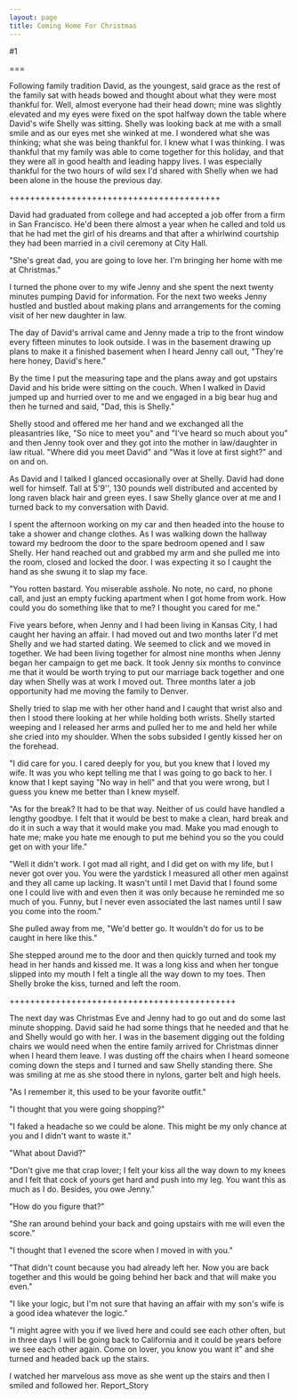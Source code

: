 ```yaml
---
layout: page
title: Coming Home For Christmas
---
```

#1 

===

Following family tradition David, as the youngest, said grace as the rest of the family sat with heads bowed and thought about what they were most thankful for. Well, almost everyone had their head down; mine was slightly elevated and my eyes were fixed on the spot halfway down the table where David's wife Shelly was sitting. Shelly was looking back at me with a small smile and as our eyes met she winked at me. I wondered what she was thinking; what she was being thankful for. I knew what I was thinking. I was thankful that my family was able to come together for this holiday, and that they were all in good health and leading happy lives. I was especially thankful for the two hours of wild sex I'd shared with Shelly when we had been alone in the house the previous day. 

+++++++++++++++++++++++++++++++++++++++++ 

David had graduated from college and had accepted a job offer from a firm in San Francisco. He'd been there almost a year when he called and told us that he had met the girl of his dreams and that after a whirlwind courtship they had been married in a civil ceremony at City Hall. 

"She's great dad, you are going to love her. I'm bringing her home with me at Christmas." 

I turned the phone over to my wife Jenny and she spent the next twenty minutes pumping David for information. For the next two weeks Jenny hustled and bustled about making plans and arrangements for the coming visit of her new daughter in law. 

The day of David's arrival came and Jenny made a trip to the front window every fifteen minutes to look outside. I was in the basement drawing up plans to make it a finished basement when I heard Jenny call out, "They're here honey, David's here." 

By the time I put the measuring tape and the plans away and got upstairs David and his bride were sitting on the couch. When I walked in David jumped up and hurried over to me and we engaged in a big bear hug and then he turned and said, "Dad, this is Shelly." 

Shelly stood and offered me her hand and we exchanged all the pleasantries like, "So nice to meet you" and "I've heard so much about you" and then Jenny took over and they got into the mother in law/daughter in law ritual. "Where did you meet David" and "Was it love at first sight?" and on and on. 

As David and I talked I glanced occasionally over at Shelly. David had done well for himself. Tall at 5'9'', 130 pounds well distributed and accented by long raven black hair and green eyes. I saw Shelly glance over at me and I turned back to my conversation with David. 

I spent the afternoon working on my car and then headed into the house to take a shower and change clothes. As I was walking down the hallway toward my bedroom the door to the spare bedroom opened and I saw Shelly. Her hand reached out and grabbed my arm and she pulled me into the room, closed and locked the door. I was expecting it so I caught the hand as she swung it to slap my face. 

"You rotten bastard. You miserable asshole. No note, no card, no phone call, and just an empty fucking apartment when I got home from work. How could you do something like that to me? I thought you cared for me." 

Five years before, when Jenny and I had been living in Kansas City, I had caught her having an affair. I had moved out and two months later I'd met Shelly and we had started dating. We seemed to click and we moved in together. We had been living together for almost nine months when Jenny began her campaign to get me back. It took Jenny six months to convince me that it would be worth trying to put our marriage back together and one day when Shelly was at work I moved out. Three months later a job opportunity had me moving the family to Denver. 

Shelly tried to slap me with her other hand and I caught that wrist also and then I stood there looking at her while holding both wrists. Shelly started weeping and I released her arms and pulled her to me and held her while she cried into my shoulder. When the sobs subsided I gently kissed her on the forehead. 

"I did care for you. I cared deeply for you, but you knew that I loved my wife. It was you who kept telling me that I was going to go back to her. I know that I kept saying "No way in hell" and that you were wrong, but I guess you knew me better than I knew myself. 

"As for the break? It had to be that way. Neither of us could have handled a lengthy goodbye. I felt that it would be best to make a clean, hard break and do it in such a way that it would make you mad. Make you mad enough to hate me; make you hate me enough to put me behind you so the you could get on with your life." 

"Well it didn't work. I got mad all right, and I did get on with my life, but I never got over you. You were the yardstick I measured all other men against and they all came up lacking. It wasn't until I met David that I found some one I could live with and even then it was only because he reminded me so much of you. Funny, but I never even associated the last names until I saw you come into the room." 

She pulled away from me, "We'd better go. It wouldn't do for us to be caught in here like this." 

She stepped around me to the door and then quickly turned and took my head in her hands and kissed me. It was a long kiss and when her tongue slipped into my mouth I felt a tingle all the way down to my toes. Then Shelly broke the kiss, turned and left the room. 

++++++++++++++++++++++++++++++++++++++++++++ 

The next day was Christmas Eve and Jenny had to go out and do some last minute shopping. David said he had some things that he needed and that he and Shelly would go with her. I was in the basement digging out the folding chairs we would need when the entire family arrived for Christmas dinner when I heard them leave. I was dusting off the chairs when I heard someone coming down the steps and I turned and saw Shelly standing there. She was smiling at me as she stood there in nylons, garter belt and high heels. 

"As I remember it, this used to be your favorite outfit." 

"I thought that you were going shopping?" 

"I faked a headache so we could be alone. This might be my only chance at you and I didn't want to waste it." 

"What about David?" 

"Don't give me that crap lover; I felt your kiss all the way down to my knees and I felt that cock of yours get hard and push into my leg. You want this as much as I do. Besides, you owe Jenny." 

"How do you figure that?" 

"She ran around behind your back and going upstairs with me will even the score." 

"I thought that I evened the score when I moved in with you." 

"That didn't count because you had already left her. Now you are back together and this would be going behind her back and that will make you even." 

"I like your logic, but I'm not sure that having an affair with my son's wife is a good idea whatever the logic." 

"I might agree with you if we lived here and could see each other often, but in three days I will be going back to California and it could be years before we see each other again. Come on lover, you know you want it" and she turned and headed back up the stairs. 

I watched her marvelous ass move as she went up the stairs and then I smiled and followed her. Report_Story 
